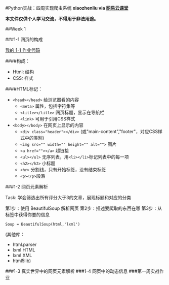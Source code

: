 #Python实战：四周实现爬虫系统
**xiaozhenliu via [网易云课堂](http://study.163.com/course/courseLearn.htm?courseId=1002794001)**

**本文件仅供个人学习交流，不得用于非法用途。**

##Week 1 

###1-1 网页的构成

[我的 1-1 作业代码](https://github.com/xiaozhenliu/python_4_weeks/blob/master/week1/1_1/1_1answer_of_homework/homework.html)

####构成：
- Html: 结构
- CSS: 样式

####HTML标记：
- `<head></head>` 给浏览器看的内容
  - `<meta>` 属性，包括字符集等
  - `<title></title>` 网页标题，显示在导航栏
  - `<link>` 可用于引用CSS样式
- `<body></body>` 在网页上显示的内容
  - `<div class="header"></div>` (或"main-content","footer"，对应CSS样式中的类别)
  - `<img src="" width="" height="" alt="">` 图片
  - `<a href=""></a>` 超链接
  - `<ul></ul>` 无序列表，用`<li></li>`标记列表中的每一项
  - `<h2></h2>` 小标题
  - `<hr>` 分割线，只有开始标签，没有结束标签
  - `<p></p>`段落

###1-2 网页元素解析

Task: 学会筛选出所有评分大于3的文章，展现标题和对应的分类

第1步：使用 BeautifulSoup 解析网页
第2步：描述要爬取的东西在哪
第3步：从标签中获得你要的信息

`Soup = BeautifulSoup(html,'lxml')`

(其他库：

- html.parser
- lxml HTML
- lxml XML 
- html5lib)









###1-3 真实世界中的网页元素解析
###1-4 网页中的动态信息
###第一周实战作业